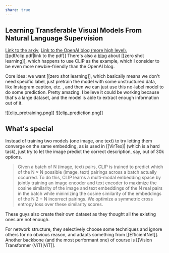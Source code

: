 ```yaml
---
share: true
---
```

## Learning Transferable Visual Models From Natural Language Supervision

[Link to the arxiv](https://arxiv.org/abs/2103.00020), [Link to the OpenAI blog (more high level)](https://openai.com/blog/clip/), [[pdf/clip.pdf|link to the pdf]]
There's also a [blog](https://towardsdatascience.com/understanding-zero-shot-learning-making-ml-more-human-4653ac35ccab) about [[zero shot learning]], which happens to use CLIP as the example, which I consider to be even more newbie-friendly than the OpenAI blog.

Core idea: we want [[zero shot learning]], which basically means we don't need specific label, just pretrain the model with some unstructured data, like Instagram caption, etc. , and then we can just use this no-label model to do some prediction. Pretty amazing. I believe it could be working because that's a large dataset, and the model is able to extract enough information out of it. 

![[clip_pretraining.png]]
![[clip_prediction.png]]

## What's special

Instead of training two models (one image, one text) to try letting them converge on the same embedding, as is used in [[VirTex]] (which is a hard task), just try to let the image predict the correct description, say, out of 30k options. 
> Given a batch of N (image, text) pairs, CLIP is trained to  predict which of the N × N possible (image, text) pairings across a batch actually occurred. To do this, CLIP learns a multi-modal embedding space by jointly training an image encoder and text encoder to maximize the cosine similarity of the image and text embeddings of the N real pairs in the batch while minimizing the cosine similarity of the embeddings of the N 2 − N incorrect pairings. We optimize a symmetric cross entropy loss over these similarity scores.

These guys also create their own dataset as they thought all the existing ones are not enough.

For network structure, they selectively choose some techniques and ignore others for no obvious reason, and adapts something from [[EfficientNet]]. Another backbone (and the most performant one) of course is [[Vision Transformer (ViT)|ViT]].